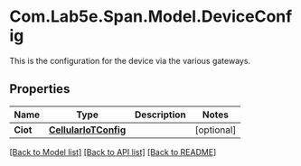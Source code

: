 # Com.Lab5e.Span.Model.DeviceConfig
This is the configuration for the device via the various gateways.

## Properties

Name | Type | Description | Notes
------------ | ------------- | ------------- | -------------
**Ciot** | [**CellularIoTConfig**](CellularIoTConfig.md) |  | [optional] 

[[Back to Model list]](../README.md#documentation-for-models) [[Back to API list]](../README.md#documentation-for-api-endpoints) [[Back to README]](../README.md)

